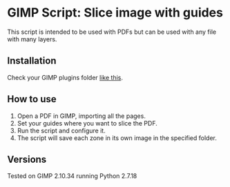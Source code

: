# GIMP Script: Slice image with guides

This script is intended to be used with PDFs but can be used with any file with many layers.

## Installation

Check your GIMP plugins folder [like this](https://www.gimp-forum.net/Thread-Where-is-PLUGINS-in-GIMP).

## How to use

1. Open a PDF in GIMP, importing all the pages.
2. Set your guides where you want to slice the PDF.
3. Run the script and configure it.
4. The script will save each zone in its own image in the specified folder.

## Versions

Tested on GIMP 2.10.34 running Python 2.7.18
